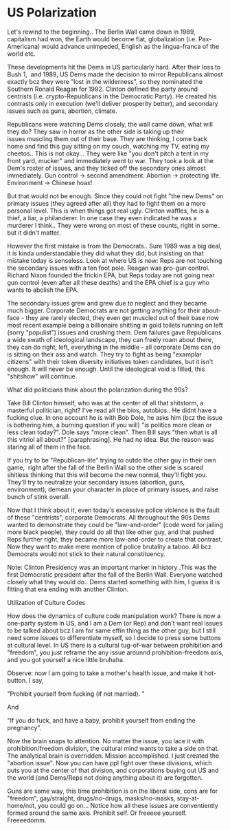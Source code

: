 # US Polarization

Let's rewind to the beginning.. The Berlin Wall came down in 1989,
capitalism had won, the Earth would become flat, globalization
(i.e. Pax-Americana) would advance unimpeded, English as the
lingua-franca of the world etc.

These developments hit the Dems in US particularly hard. After their
loss to Bush 1,  and 1989, US Dems made the decision to mirror
Republicans almost exactly bcz they were "lost in the wilderness", so
they nominated the Southern Ronald Reagan for 1992. Clinton defined
the party around centrists (i.e. crypto-Republicans in the Democratic
Party). He created his contrasts only in execution (we'll deliver
prosperity better), and secondary issues such as guns, abortion,
climate.

Republicans were watching Dems closely, the wall came down, what will
they do? They saw in horror as the other side is taking up their
issues muscling them out of their base. They are thinking, I come back
home and find this guy sitting on my couch, watching my TV, eating my
cheetos.. This is not okay... They were like "you don't pitch a tent
in my front yard, mucker" and immediately went to war. They took a
look at the Dem's roster of issues, and they ticked off the secondary
ones almost immediately. Gun control -> second amendment. Abortion ->
protecting life. Environment -> Chinese hoax!

But that would not be enough. Since they could not fight "the new
Dems" on primary issues (they agreed after all) they had to fight them
on a more personal level. This is when things got real ugly. Clinton
waffles, he is a thief, a liar, a philanderer. In one case they even
indicated he was a murderer I think.. They were wrong on most of these
counts, right in some.. but it didn't matter.

However the first mistake is from the Democrats.. Sure 1989 was a big
deal, it is kinda understandable they did what they did, but insisting
on that mistake today is senseless. Look at where US is now: Reps are
not touching the secondary issues with a ten foot pole. Reagan was
pro-gun control. Richard Nixon founded the frickin EPA, but Reps today
are not going near gun control (even after all these deaths) and the
EPA chief is a guy who wants to abolish the EPA.

The secondary issues grew and grew due to neglect and they became much
bigger. Corporate Democrats are not getting anything for their
about-face - they are rarely elected, they even get muscled out of
their base now most recent example being a billionaire shitting in
gold toilets running on left (sorry "populist") issues and crushing
them. Dem failures gave Republicans a wide swath of ideological
landscape, they can freely roam about there, they can do right, left,
everything in the middle - all corporate Dems can do is sitting on
their ass and watch. They try to fight as being "examplar citizens"
with their token diversity initiatives token candidates, but it isn't
enough. It will never be enough. Until the ideological void is filled,
this "shitshow" will continue.

What did politicians think about the polarization during the 90s?

Take Bill Clinton himself, who was at the center of all that
shitstorm, a masterful politician, right? I've read all the bios,
autobios.. He didnt have a fucking clue. In one account he is with Bob
Dole, he asks him (bcz the issue is bothering him, a burning question
if you will) "is politics more clean or less clean today?". Dole says
"more clean". Then Bill says "then what is all this vitriol all
about?" [paraphrasing]. He had no idea. But the reason was staring all
of them in the face.

If you try to be "Republican-lite" trying to outdo the other guy in
their own game,  right after the fall of the Berlin Wall so the other
side is scared shitless thinking that this will become the new normal,
they'll fight you. They'll try to neutralize your secondary issues
(abortion, guns, environment), demean your character in place of
primary issues, and raise bunch of stink overall.

Now that I think about it, even today's excessive police violence is
the fault of these "centrists", corporate Democrats. All throughout
the 90s Dems wanted to demonstrate they could be "law-and-order" (code
word for jailing more black people), they could do all that like other
guy, and that pushed Reps further right, they
became more law-and-order to create that contrast. Now they want to
make mere mention of police brutality a taboo. All bcz Democrats would
not stick to their natural constituency.

Note: Clinton Presidency was an important marker in history .This was
the first Democratic president after the fall of the Berlin
Wall. Everyone watched closely what they would do.. Dems started
something with him, I guess it is fitting that era ending with another
Clinton.

<a name='codes'/>

Utilization of Culture Codes

How does the dynamics of culture code manipulation work? There is now
a one-party system in US, and I am a Dem (or Rep) and don't want real
issues to be talked about bcz I am for same effin thing as the other
guy, but I still need some issues to differentiate myself, so I decide
to press some buttons at cultural level. In US there is a cultural
tug-of-war between prohibition and "freedom", you just reframe the any
issue arounnd prohibition-freedom axis, and you got yourself a nice
little bruhaha.

Observe: now I am going to take a mother's health issue, and make it
hot-button. I say,

"Prohibit yourself from fucking (if not married). "

And

"If you do fuck, and have a baby, prohibit yourself from ending the
pregnancy".

Now the brain snaps to attention. No matter the issue, you lace it
with prohibition/freedom division, the cultural mind wants to take a
side on that. The analytical brain is overridden. Mission
accomplished. I just created the "abortion issue". Now you can have
ppl fight over these divisions, which puts you at the center of that
division, and corporations buying out US and the world (and Dems/Reps
not doing anything about it) are forgotten.

Guns are same way, this time prohibition is on the liberal side, cons
are for "freedom", gay/straight, drugs/no-drugs, masks/no-masks,
stay-at-home/not, you could go on... Notice how all these issues are
conventiently formed around the same axis. Prohibit self. Or freeeee
yourself. Freeeedomm.


